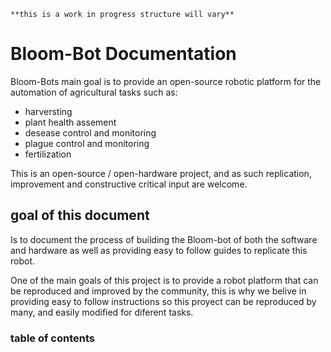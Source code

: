 ```{note}
**this is a work in progress structure will vary**
```
#  Bloom-Bot Documentation
Bloom-Bots main goal is to provide an open-source robotic platform for the automation of agricultural tasks
such as:  
-   harversting
-   plant health assement
-   desease control and monitoring
-   plague control and monitoring
-   fertilization

This is an open-source / open-hardware project, and as such replication, improvement and constructive critical input are welcome. 

## goal of this document
Is to  document the process of building the Bloom-bot of both the software and hardware as well as providing easy to follow guides to replicate this robot.

One of the main goals of this project is to provide a robot platform that can be reproduced and improved by the community, this is why we belive in providing easy to follow instructions so this proyect can be reproduced by many, and easily modified for diferent tasks.


### table of contents
```{tableofcontents}
```
